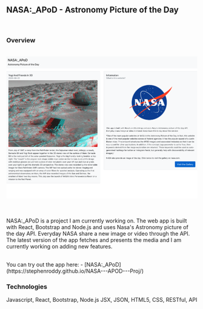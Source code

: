 ## NASA:_APoD - Astronomy Picture of the Day
<br />

### Overview

<br />
<img src="images/nasaApod.png?raw=true"/><br/>
<br />

<br />NASA:_APoD is a project I am currently working on.
The web app is built with React, Bootstrap and Node.js and uses Nasa's Astronomy picture of the day API. Everyday NASA share a new image or video through the API.
The latest version of the app fetches and presents the media and I am currently working on adding new features.
<br />

<br />
You can try out the app here:
- [NASA:_APoD](https://stephenroddy.github.io/NASA---APOD---Proj/)

### Technologies
Javascript, React, Bootstrap, Node.js JSX, JSON, HTML5, CSS, RESTful, API
